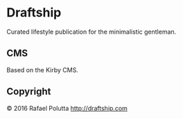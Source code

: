 # Draftship

Curated lifestyle publication for the minimalistic gentleman.

## CMS

Based on the Kirby CMS.

## Copyright

© 2016 Rafael Polutta
<http://draftship.com>